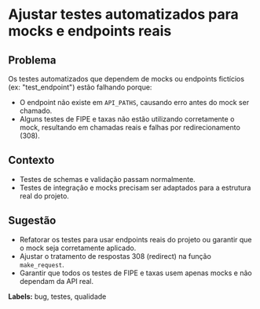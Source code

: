 # Ajustar testes automatizados para mocks e endpoints reais

## Problema

Os testes automatizados que dependem de mocks ou endpoints fictícios (ex: "test_endpoint") estão falhando porque:
- O endpoint não existe em `API_PATHS`, causando erro antes do mock ser chamado.
- Alguns testes de FIPE e taxas não estão utilizando corretamente o mock, resultando em chamadas reais e falhas por redirecionamento (308).

## Contexto

- Testes de schemas e validação passam normalmente.
- Testes de integração e mocks precisam ser adaptados para a estrutura real do projeto.

## Sugestão

- Refatorar os testes para usar endpoints reais do projeto ou garantir que o mock seja corretamente aplicado.
- Ajustar o tratamento de respostas 308 (redirect) na função `make_request`.
- Garantir que todos os testes de FIPE e taxas usem apenas mocks e não dependam da API real.

**Labels:** bug, testes, qualidade
